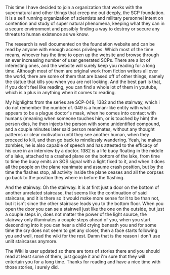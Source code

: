 This time I have decided to join a organization that works with the supernatural and other things that creep me out deeply, the SCP foundation. It is a self running organization of scientists and military personnel intent on contention and study of super natural phenomena, keeping what they can in a secure environment and possibly finding a way to destroy or secure any threats to human existence as we know.

The research is well documented on the foundation website and can be read by anyone with enough access privileges. Which most of the time means, whoever has the time to open up the website and browse through an ever increasing number of user generated SCPs. There are a lot of interesting ones, and the website will surely keep you reading for a long time. Although most of them are original work from fiction writers all over the world, there are some of them that are based off of other things, namely the statue that kills you when you are not looking. And the best part is that, if you don't feel like reading, you can find a whole lot of them in youtube, which is a plus in anything when it comes to reading.

My highlights from the series are SCP-049, 1382 and the stairway, which i do not remember the number of. 049 is a human-like entity with what appears to be a plague doctor's mask, when he comes into contact with humans (meaning when someone touches him, or is touched by him) the person dies, he then injects the person with some unidentified compound, and a couple minutes later said person reanimates, without any thought patterns or clear motivation until they see another human, when they proceed to kill, and then go back to mindlessly wandering. Yeah, he makes zombies, he is also capable of speech and has attested to the efficacy of his cure in an interview by a doctor. 1382 is a life buoy floating in the middle of a lake, attached to a crashed plane on the bottom of the lake, from time to time the buoy emits an SOS signal with a light fixed to it, and when it does all the people on the plane reanimate and assume crash position, but by the time the flashes stop, all activity inside the plane ceases and all the corpses go back to the position they where in before the flashing.

And the stairway. Oh the stairway. It is at first just a door on the bottom of another unrelated staircase, that seems like the continuation of said staircase, and it is there so it would make more sense for it to be than not, but it isn't since the other staircase leads you to the bottom floor. When you open the door you can se a stairwell just like the one on the outside, but just a couple steps in, does not matter the power of the light source, the stairway only illuminates a couple steps ahead of you, when you start descending into it you can hear a child crying beneath you and for some time the cry does not seem to get any closer, then a face starts following you and well, read the wiki for the rest. Damn that is the reason i don't use unlit staircases anymore.

The Wiki is user updated so there are tons of stories there and you should read at least some of them, just google it and i'm sure that they will entertain you for a long time. Thanks for reading and have a nice time with those stories, i surely did. 
